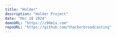 ```yaml
---
title: "Holder"
description: "Holder Project"
date: "Mar 18 2024"
demoURL: "https://z96mix.com"
repoURL: "https://github.com/thackerbroadcasting"
---
```

